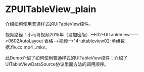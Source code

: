 # ZPUITableView_plain
介绍如何使用普通样式的UITableView控件。

视频路径：小马哥视频2015年（没加密版）——>02-UITableView——>0602AutoLayout 表格——>视频——>14-uitableview02-单组数据.flv.cc.mp4_.mkv。

此Demo介绍了如何使用普通样式的UITableView控件；介绍了UITableViewDataSource协议里面方法的调用顺序。
